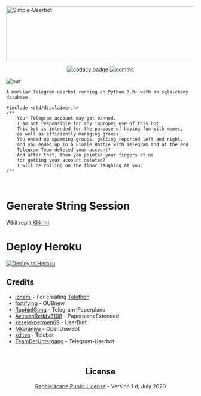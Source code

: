 <a href="https://cooltext.com"><img src="https://images.cooltext.com/5526473.png" width="802" height="147" alt="Simple-Userbot" /></a>


<p align="center">
    <a href="https://www.codacy.com/manual/rizgustiadi/Simple-Userbot?utm_source=github.com&utm_medium=referral&utm_content=rizgustiadi/Simple-Userbot&utm_campaign=Badge_Grade"><img src="https://img.shields.io/codacy/grade/c460544d68334a51b84c83ce8d3a1e98?style=for-the-badge&logo=codacy" alt="codacy badge" /></a>
    <a href="https://github.com/rizgustiadi/Simple-Userbot/commits/master"><img src="https://img.shields.io/github/last-commit/rizgustiadi/Simple-Userbot/master?style=for-the-badge&logo=github" alt="commit" /></a></br>
</p>

![our](https://telegra.ph/file/5962b1755624a95970a6e.jpg)

`
 A modular Telegram userbot running on Python 3.9+ with an sqlalchemy database.
`

```
#include <std/disclaimer.h>
/**
    Your Telegram account may get banned.
    I am not responsible for any improper use of this bot
    This bot is intended for the purpose of having fun with memes,
    as well as efficiently managing groups.
    You ended up spamming groups, getting reported left and right,
    and you ended up in a Finale Battle with Telegram and at the end
    Telegram Team deleted your account?
    And after that, then you pointed your fingers at us
    for getting your acoount deleted?
    I will be rolling on the floor laughing at you.
/**
```

<p align="center">&nbsp;</p>

# Generate String Session
Whit replit <a href="https://replit.com/@Zalloveya/AkenoXNew">Klik Ini</a>
# Deploy Heroku
<p><a href="https://heroku.com/deploy?template=https://github.com/rizgustiadi/Simple-Userbot/tree/master"> <img src="https://www.herokucdn.com/deploy/button.svg" alt="Deploy to Heroku" /></a></p>


## Credits
* [lonami](https://lonami.dev) - For creating [Telethon](https://github.com/LonamiWebs/Telethon)
* [fortifying](https://github.com/fortifying/OUBnew) - OUBnew
* [RaphielGang](https://github.com/RaphielGang) - Telegram-Paperplane
* [AvinashReddy3108](https://github.com/AvinashReddy3108) - PaperplaneExtended
* [keselekpermen69](https://github.com/keselekpermen69/UserButt) - UserButt
* [Mkaraniya](https://github.com/mkaraniya) - OpenUserBot
* [xditya](https://github.com/xditya/TeleBot) - Telebot
* [TeamDerUntergang](https://github.com/TeamDerUntergang/Telegram-UserBot) - Telegram-Userbot

<p align="center">&nbsp;</p>
<h2 align="center">License</h2>
<p align="center"><a href="https://github.com/rizgustiadi/Simple-Userbot/master/LICENSE">Raphielscape Public License</a> - Version 1.d, July 2020</p>

